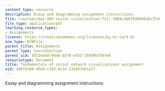 ```yaml
---
content_type: resource
description: Essay and diagramming assignment instructions.
file: /courses/mas-965-social-visualization-fall-2004/4d6f03b0d5ebc3546c1d23a267eb1a17_assn1.pdf
file_type: application/pdf
learning_resource_types:
- Assignments
license: https://creativecommons.org/licenses/by-nc-sa/4.0/
ocw_type: OCWFile
parent_title: Assignments
parent_type: CourseSection
parent_uid: 3d72dadd-9da6-b570-efb2-25930bf507e8
resourcetype: Document
title: fundamentals of social network visualizations assignment
uid: 4d6f03b0-d5eb-c354-6c1d-23a267eb1a17
---
```

Essay and diagramming assignment instructions.